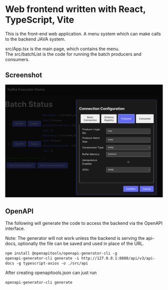 # Web frontend written with React, TypeScript, Vite

This is the front-end web application. A menu system which can make calls to the backend JAVA system.

src/App.tsx is the main page, which contains the menu.  
The src/batchList is the code for running the batch producers and consumers.

## Screenshot

![example](Front_Screenshot.png)

## OpenAPI

The following will generate the code to access the backend via the OpenAPI interface.

Note: The generator will not work unless the backend is serving the api-docs, optionally the file can be saved and used
in place of the URL.

```shell
npm install @openapitools/openapi-generator-cli -g
openapi-generator-cli generate -i http://127.0.0.1:8080/api/v3/api-docs -g typescript-axios -o ./src/api
```

After creating openapitools.json can just run

```shell
openapi-generator-cli generate
```

